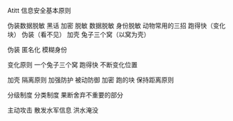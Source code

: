 Atitt 信息安全基本原则


伪装数据脱敏 
黑话  加密 脱敏 数据脱敏  身份脱敏
动物常用的三招  跑得快（变化块）   伪装（看不见）  加壳 兔子三个窝（以窝为壳） 

伪装 匿名化 模糊身份  

变化原则 一个兔子三个窝
跑得快 不断变化位置


加壳  隔离原则  加强防护  被动防御 加密
跑的块 保持距离原则

分级制度 分类制度 果断舍弃不重要的部分

主动攻击 散发水军信息 洪水淹没


